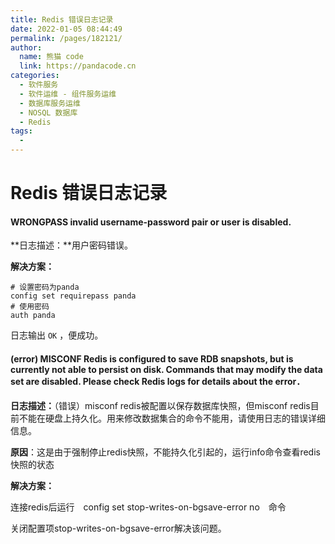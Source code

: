 ```yaml
---
title: Redis 错误日志记录
date: 2022-01-05 08:44:49
permalink: /pages/182121/
author: 
  name: 熊猫 code
  link: https://pandacode.cn
categories: 
  - 软件服务
  - 软件运维 - 组件服务运维
  - 数据库服务运维
  - NOSQL 数据库
  - Redis
tags: 
  - 
---
```

# Redis 错误日志记录

#### WRONGPASS invalid username-password pair or user is disabled.

**日志描述：**用户密码错误。

**解决方案：**

```shell
# 设置密码为panda
config set requirepass panda
# 使用密码
auth panda
```

日志输出 `OK` ，便成功。

#### (error) MISCONF Redis is configured to save RDB snapshots, but is currently not able to persist on disk. Commands that may modify the data set are disabled. Please check Redis logs for details about the error．

**日志描述：**（错误）misconf redis被配置以保存数据库快照，但misconf redis目前不能在硬盘上持久化。用来修改数据集合的命令不能用，请使用日志的错误详细信息。

**原因**：这是由于强制停止redis快照，不能持久化引起的，运行info命令查看redis快照的状态

**解决方案：**

连接redis后运行　config set stop-writes-on-bgsave-error no　命令

关闭配置项stop-writes-on-bgsave-error解决该问题。

